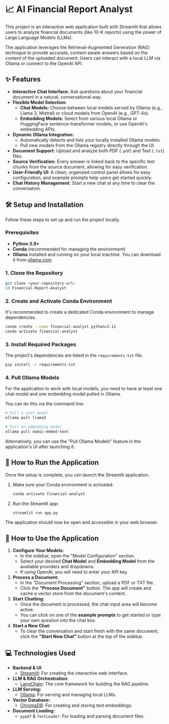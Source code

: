 # 📈 AI Financial Report Analyst

This project is an interactive web application built with Streamlit that allows users to analyze financial documents (like 10-K reports) using the power of Large Language Models (LLMs).

The application leverages the Retrieval-Augmented Generation (RAG) technique to provide accurate, context-aware answers based on the content of the uploaded document. Users can interact with a local LLM via Ollama or connect to the OpenAI API.

## ✨ Features

- **Interactive Chat Interface:** Ask questions about your financial document in a natural, conversational way.
- **Flexible Model Selection:**
    - **Chat Models:** Choose between local models served by Ollama (e.g., Llama 3, Mistral) or cloud models from OpenAI (e.g., GPT-4o).
    - **Embedding Models:** Select from various local Ollama or HuggingFace sentence-transformer models, or use OpenAI's embedding APIs.
- **Dynamic Ollama Integration:**
    - Automatically detects and lists your locally installed Ollama models.
    - Pull new models from the Ollama registry directly through the UI.
- **Document Support:** Upload and analyze both PDF (`.pdf`) and Text (`.txt`) files.
- **Source Verification:** Every answer is linked back to the specific text chunks from the source document, allowing for easy verification.
- **User-Friendly UI:** A clean, organized control panel allows for easy configuration, and example prompts help users get started quickly.
- **Chat History Management:** Start a new chat at any time to clear the conversation.

## 🛠️ Setup and Installation

Follow these steps to set up and run the project locally.

### Prerequisites

- **Python 3.9+**
- **Conda** (recommended for managing the environment)
- **Ollama** installed and running on your local machine. You can download it from [ollama.com](https://ollama.com/).

### 1. Clone the Repository

```bash
git clone <your-repository-url>
cd Financial-Report-Analyst
```

### 2. Create and Activate Conda Environment

It's recommended to create a dedicated Conda environment to manage dependencies.

```bash
conda create --name financial-analyst python=3.11
conda activate financial-analyst
```

### 3. Install Required Packages

The project's dependencies are listed in the `requirements.txt` file.

```bash
pip install -r requirements.txt
```

### 4. Pull Ollama Models

For the application to work with local models, you need to have at least one chat model and one embedding model pulled in Ollama.

You can do this via the command line:

```bash
# Pull a chat model
ollama pull llama3

# Pull an embedding model
ollama pull nomic-embed-text
```

Alternatively, you can use the "Pull Ollama Models" feature in the application's UI after launching it.

## 🚀 How to Run the Application

Once the setup is complete, you can launch the Streamlit application.

1.  Make sure your Conda environment is activated:
    ```bash
    conda activate financial-analyst
    ```
2.  Run the Streamlit app:
    ```bash
    streamlit run app.py
    ```
The application should now be open and accessible in your web browser.

## 📖 How to Use the Application

1.  **Configure Your Models:**
    - In the sidebar, open the "Model Configuration" section.
    - Select your desired **Chat Model** and **Embedding Model** from the available providers and dropdowns.
    - If using OpenAI, you will need to enter your API key.
2.  **Process a Document:**
    - In the "Document Processing" section, upload a PDF or TXT file.
    - Click the **"Process Document"** button. The app will create and cache a vector store from the document's content.
3.  **Start Chatting:**
    - Once the document is processed, the chat input area will become active.
    - You can click on one of the **example prompts** to get started or type your own question into the chat box.
4.  **Start a New Chat:**
    - To clear the conversation and start fresh with the same document, click the **"Start New Chat"** button at the top of the sidebar.

## 💻 Technologies Used

- **Backend & UI:**
    - [Streamlit](https://streamlit.io/): For creating the interactive web interface.
- **LLM & RAG Orchestration:**
    - [LangChain](https://www.langchain.com/): The core framework for building the RAG pipeline.
- **LLM Serving:**
    - [Ollama](https://ollama.com/): For serving and managing local LLMs.
- **Vector Database:**
    - [ChromaDB](https://www.trychroma.com/): For creating and storing text embeddings.
- **Document Loading:**
    - `pypdf` & `TextLoader`: For loading and parsing document files.

